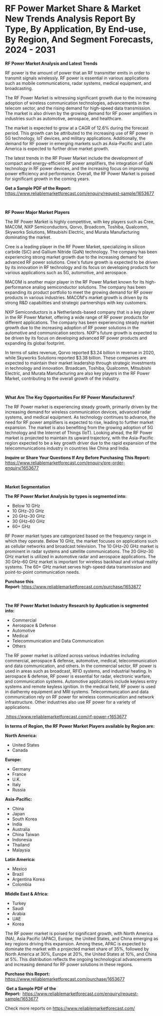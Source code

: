 <p><h1>RF Power Market Share & Market New Trends Analysis Report By Type, By Application, By End-use, By Region, And Segment Forecasts, 2024 - 2031</h1></p><p><strong>RF Power Market Analysis and Latest Trends</strong></p>
<p><p>RF power is the amount of power that an RF transmitter emits in order to transmit signals wirelessly. RF power is essential in various applications such as mobile communications, radar systems, medical equipment, and broadcasting.</p><p>The RF Power Market is witnessing significant growth due to the increasing adoption of wireless communication technologies, advancements in the telecom sector, and the rising demand for high-speed data transmission. The market is also driven by the growing demand for RF power amplifiers in industries such as automotive, aerospace, and healthcare.</p><p>The market is expected to grow at a CAGR of 12.6% during the forecast period. This growth can be attributed to the increasing use of RF power in 5G technology, IoT devices, and military applications. Additionally, the demand for RF power in emerging markets such as Asia-Pacific and Latin America is expected to further drive market growth.</p><p>The latest trends in the RF Power Market include the development of compact and energy-efficient RF power amplifiers, the integration of GaN technology in RF power devices, and the increasing focus on improving power efficiency and performance. Overall, the RF Power Market is poised for significant growth in the coming years.</p></p>
<p><strong>Get a Sample PDF of the Report:&nbsp;</strong> <a href="https://www.reliablemarketforecast.com/enquiry/request-sample/1653677">https://www.reliablemarketforecast.com/enquiry/request-sample/1653677</a></p>
<p>&nbsp;</p>
<p><strong>RF Power Major Market Players</strong></p>
<p><p>The RF Power Market is highly competitive, with key players such as Cree, MACOM, NXP Semiconductors, Qorvo, Broadcom, Toshiba, Qualcomm, Skyworks Solutions, Mitsubishi Electric, and Murata Manufacturing dominating the market. </p><p>Cree is a leading player in the RF Power Market, specializing in silicon carbide (SiC) and Gallium Nitride (GaN) technology. The company has been experiencing strong market growth due to the increasing demand for advanced RF power solutions. Cree's future growth is expected to be driven by its innovation in RF technology and its focus on developing products for various applications such as 5G, automotive, and aerospace.</p><p>MACOM is another major player in the RF Power Market known for its high-performance analog semiconductor solutions. The company has been expanding its product portfolio to meet the growing demand for RF power products in various industries. MACOM's market growth is driven by its strong R&D capabilities and strategic partnerships with key customers.</p><p>NXP Semiconductors is a Netherlands-based company that is a key player in the RF Power Market, offering a wide range of RF power products for different applications. The company has been experiencing steady market growth due to the increasing adoption of RF power solutions in the automotive and communication sectors. NXP's future growth is expected to be driven by its focus on developing advanced RF power products and expanding its global footprint.</p><p>In terms of sales revenue, Qorvo reported $3.24 billion in revenue in 2020, while Skyworks Solutions reported $3.38 billion. These companies are expected to maintain their market leadership through strategic investments in technology and innovation. Broadcam, Toshiba, Qualcomm, Mitsubishi Electric, and Murata Manufacturing are also key players in the RF Power Market, contributing to the overall growth of the industry.</p></p>
<p>&nbsp;</p>
<p><strong>What Are The Key Opportunities For RF Power Manufacturers?</strong></p>
<p><p>The RF Power market is experiencing steady growth, primarily driven by the increasing demand for wireless communication devices, advanced radar systems, and medical equipment. As technology continues to advance, the need for RF power amplifiers is expected to rise, leading to further market expansion. The market is also benefiting from the growing adoption of 5G technology and the Internet of Things (IoT). Looking ahead, the RF Power market is projected to maintain its upward trajectory, with the Asia-Pacific region expected to be a key growth driver due to the rapid expansion of the telecommunications industry in countries like China and India.</p></p>
<p><strong>Inquire or Share Your Questions If Any Before Purchasing This Report:</strong> <a href="https://www.reliablemarketforecast.com/enquiry/pre-order-enquiry/1653677">https://www.reliablemarketforecast.com/enquiry/pre-order-enquiry/1653677</a></p>
<p>&nbsp;</p>
<p><strong>Market Segmentation</strong></p>
<p><strong>The RF Power Market Analysis by types is segmented into:</strong></p>
<p><ul><li>Below 10 GHz</li><li>10 GHz–20 GHz</li><li>20 GHz–30 GHz</li><li>30 GHz–60 GHz</li><li>60+ GHz</li></ul></p>
<p><p>RF Power market types are categorized based on the frequency range in which they operate. Below 10 GHz, the market focuses on applications such as cellular networks and broadcast television. The 10 GHz–20 GHz market is prominent in radar systems and satellite communications. The 20 GHz–30 GHz market is utilized in automotive radar and aerospace applications. The 30 GHz–60 GHz market is important for wireless backhaul and virtual reality systems. The 60+ GHz market serves high-speed data transmission and point-to-point communication needs.</p></p>
<p><strong>Purchase this Report:&nbsp;</strong><a href="https://www.reliablemarketforecast.com/purchase/1653677">https://www.reliablemarketforecast.com/purchase/1653677</a></p>
<p>&nbsp;</p>
<p><strong>The RF Power Market Industry Research by Application is segmented into:</strong></p>
<p><ul><li>Commercial</li><li>Aerospace & Defense</li><li>Automotive</li><li>Medical</li><li>Telecommunication and Data Communication</li><li>Others</li></ul></p>
<p><p>The RF power market is utilized across various industries including commercial, aerospace & defense, automotive, medical, telecommunication and data communication, and others. In the commercial sector, RF power is used in areas such as broadcast, RFID systems, and industrial heating. In aerospace & defense, RF power is essential for radar, electronic warfare, and communication systems. Automotive applications include keyless entry systems and remote keyless ignition. In the medical field, RF power is used in diathermy equipment and MRI systems. Telecommunication and data communication rely on RF power for wireless communication and network infrastructure. Other industries also use RF power for a variety of applications.</p></p>
<p><a href="https://www.reliablemarketforecast.com/rf-power-r1653677">&nbsp;https://www.reliablemarketforecast.com/rf-power-r1653677</a></p>
<p><strong>In terms of Region, the RF Power Market Players available by Region are:</strong></p>
<p>
    <p> <strong> North America: </strong>
        <ul>
            <li>United States</li>
            <li>Canada</li>
        </ul>
        </p> 
    <p> <strong> Europe: </strong>
        <ul>
            <li>Germany</li>
            <li>France</li>
            <li>U.K.</li>
            <li>Italy</li>
            <li>Russia</li>
        </ul>
        </p> 
    <p> <strong> Asia-Pacific: </strong>
        <ul>
            <li>China</li>
            <li>Japan</li>
            <li>South Korea</li>
            <li>India</li>
            <li>Australia</li>
            <li>China Taiwan</li>
            <li>Indonesia</li>
            <li>Thailand</li>
            <li>Malaysia</li>
        </ul>
        </p> 
    <p> <strong> Latin America: </strong>
        <ul>
            <li>Mexico</li>
            <li>Brazil</li>
            <li>Argentina Korea</li>
            <li>Colombia</li>
        </ul>
        </p> 
    <p> <strong> Middle East & Africa: </strong>
        <ul>
            <li>Turkey</li>
            <li>Saudi</li>
            <li>Arabia</li>
            <li>UAE</li>
            <li>Korea</li>
        </ul>
    </p>
    </p>
<p><p>The RF power market is poised for significant growth, with North America (NA), Asia Pacific (APAC), Europe, the United States, and China emerging as key regions driving this expansion. Among these, APAC is expected to dominate the market with a projected market share of 35%, followed by North America at 30%, Europe at 20%, the United States at 10%, and China at 5%. This distribution reflects the ongoing technological advancements and increasing demand for RF power solutions in these regions.</p></p>
<p><strong>Purchase this Report: </strong><a href="https://www.reliablemarketforecast.com/purchase/1653677">https://www.reliablemarketforecast.com/purchase/1653677</a></p>
<p>&nbsp;<strong>Get a Sample PDF of the Report:&nbsp;&nbsp;</strong><a href="https://www.reliablemarketforecast.com/enquiry/request-sample/1653677">https://www.reliablemarketforecast.com/enquiry/request-sample/1653677</a></p>
<p><strong></strong></p>
<p>Check more reports on <a href="https://www.reliablemarketforecast.com/">https://www.reliablemarketforecast.com/</a></p>